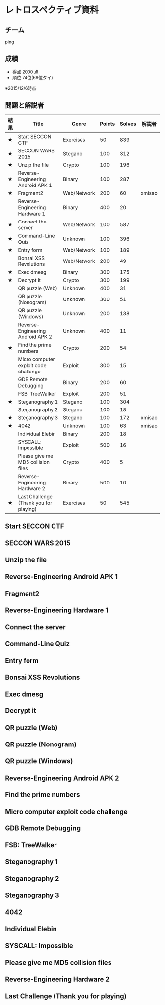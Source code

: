 # レトロスペクティブ資料

## チーム

ping

## 成績

- 得点 2000 点
- 順位 74位(69位タイ)

※2015/12/6時点

## 問題と解説者

|結果|Title|Genre|Points|Solves|解説者|
|----|-----|-----|------|------|------|
|★|Start SECCON CTF|Exercises|50|839||
|★|SECCON WARS 2015|Stegano|100|312||
|★|Unzip the file|Crypto|100|196||
|★|Reverse-Engineering Android APK 1|Binary|100|287||
|★|Fragment2|Web/Network|200|60|xmisao|
||Reverse-Engineering Hardware 1|Binary|400|20||
|★|Connect the server|Web/Network|100|587||
|★|Command-Line Quiz|Unknown|100|396||
|★|Entry form|Web/Network|100|189||
||Bonsai XSS Revolutions|Web/Network|200|49||
|★|Exec dmesg|Binary|300|175||
|★|Decrypt it|Crypto|300|199||
||QR puzzle (Web)|Unknown|400|31||
||QR puzzle (Nonogram)|Unknown|300|51||
||QR puzzle (Windows)|Unknown|200|138||
||Reverse-Engineering Android APK 2|Unknown|400|11||
|★|Find the prime numbers|Crypto|200|54||
||Micro computer exploit code challenge|Exploit|300|15||
||GDB Remote Debugging|Binary|200|60||
||FSB: TreeWalker|Exploit|200|51||
|★|Steganography 1|Stegano|100|304||
||Steganography 2|Stegano|100|18||
|★|Steganography 3|Stegano|100|172|xmisao|
|★|4042|Unknown|100|63|xmisao|
||Individual Elebin|Binary|200|18||
||SYSCALL: Impossible|Exploit|500|16||
||Please give me MD5 collision files|Crypto|400|5||
||Reverse-Engineering Hardware 2|Binary|500|10||
|★|Last Challenge (Thank you for playing)|Exercises|50|545||

## Start SECCON CTF

## SECCON WARS 2015

## Unzip the file

## Reverse-Engineering Android APK 1

## Fragment2

## Reverse-Engineering Hardware 1

## Connect the server

## Command-Line Quiz

## Entry form

## Bonsai XSS Revolutions

## Exec dmesg

## Decrypt it

## QR puzzle (Web)

## QR puzzle (Nonogram)

## QR puzzle (Windows)

## Reverse-Engineering Android APK 2

## Find the prime numbers

## Micro computer exploit code challenge

## GDB Remote Debugging

## FSB: TreeWalker

## Steganography 1

## Steganography 2

## Steganography 3

## 4042

## Individual Elebin

## SYSCALL: Impossible

## Please give me MD5 collision files

## Reverse-Engineering Hardware 2

## Last Challenge (Thank you for playing)

